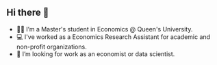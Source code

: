 ## Hi there 👋

- 👨‍🎓 I’m a Master's student in Economics @ Queen's University.
- 💻 I've worked as a Economics Research Assistant for academic and non-profit organizations.
- 👔 I’m looking for work as an economist or data scientist.
